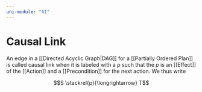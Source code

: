 ```yaml
---
uni-module: "AI"
---
```

# Causal Link

An edge in a [[Directed Acyclic Graph|DAG]] for a [[Partially Ordered Plan]] is called causal link when it is labeled with a $p$ such that the $p$ is an [[Effect]] of the [[Action]] and a [[Precondition]] for the next action.
We thus write

$$S \stackrel{p}{\longrightarrow} T$$
